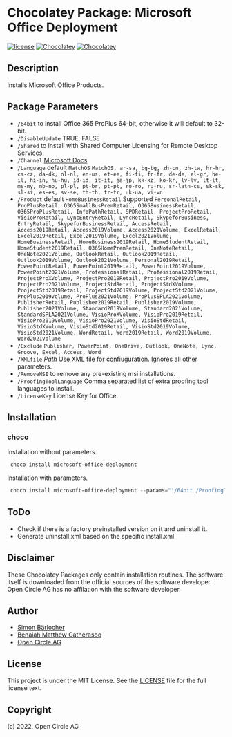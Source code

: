 # Chocolatey Package: Microsoft Office Deployment

[![license](https://img.shields.io/github/license/mashape/apistatus.svg?style=popout-square)](licence) [![Chocolatey](https://img.shields.io/chocolatey/v/microsoft-office-deployment?label=package%20version)](https://chocolatey.org/packages/microsoft-office-deployment) [![Chocolatey](https://img.shields.io/chocolatey/dt/microsoft-office-deployment?label=package%20downloads&style=flat-square)](https://chocolatey.org/packages/microsoft-office-deployment)

## Description

Installs Microsoft Office Products.

## Package Parameters

- `/64bit` to install Office 365 ProPlus 64-bit, otherwise it will default to 32-bit.
- `/DisableUpdate` TRUE, FALSE
- `/Shared` to install with Shared Computer Licensing for Remote Desktop Services.
- `/Channel` [Microsoft Docs](https://docs.microsoft.com/en-us/DeployOffice/overview-of-update-channels-for-office-365-proplus?redirectSourcePath=%252fen-us%252farticle%252f9ccf0f13-28ff-4975-9bd2-7e4ea2fefef4)
- `/Language` default `MatchOS` `MatchOS, ar-sa, bg-bg, zh-cn, zh-tw, hr-hr, cs-cz, da-dk, nl-nl, en-us, et-ee, fi-fi, fr-fr, de-de, el-gr, he-il, hi-in, hu-hu, id-id, it-it, ja-jp, kk-kz, ko-kr, lv-lv, lt-lt, ms-my, nb-no, pl-pl, pt-br, pt-pt, ro-ro, ru-ru, sr-latn-cs, sk-sk, sl-si, es-es, sv-se, th-th, tr-tr, uk-ua, vi-vn`
- `/Product` default `HomeBusinessRetail` Supported `PersonalRetail, ProPlusRetail, O365SmallBusPremRetail, O365BusinessRetail, O365ProPlusRetail, InfoPathRetail, SPDRetail, ProjectProRetail, VisioProRetail, LyncEntryRetail, LyncRetail, SkypeforBusiness, EntryRetail, SkypeforBusinessRetail, AccessRetail, Access2019Retail, Access2019Volume, Access2021Volume, ExcelRetail, Excel2019Retail, Excel2019Volume, Excel2021Volume, HomeBusinessRetail, HomeBusiness2019Retail, HomeStudentRetail, HomeStudent2019Retail, O365HomePremRetail, OneNoteRetail, OneNote2021Volume, OutlookRetail, Outlook2019Retail, Outlook2019Volume, Outlook2021Volume, Personal2019Retail, PowerPointRetail, PowerPoint2019Retail, PowerPoint2019Volume, PowerPoint2021Volume, ProfessionalRetail, Professional2019Retail, ProjectProXVolume, ProjectPro2019Retail, ProjectPro2019Volume, ProjectPro2021Volume, ProjectStdRetail, ProjectStdXVolume, ProjectStd2019Retail, ProjectStd2019Volume, ProjectStd2021Volume, ProPlus2019Volume, ProPlus2021Volume, ProPlusSPLA2021Volume, PublisherRetail, Publisher2019Retail, Publisher2019Volume, Publisher2021Volume, Standard2019Volume, Standard2021Volume, StandardSPLA2021Volume, VisioProXVolume, VisioPro2019Retail, VisioPro2019Volume, VisioPro2021Volume, VisioStdRetail, VisioStdXVolume, VisioStd2019Retail, VisioStd2019Volume, VisioStd2021Volume, WordRetail, Word2019Retail, Word2019Volume, Word2021Volume`
- `/Exclude` `Publisher, PowerPoint, OneDrive, Outlook, OneNote, Lync, Groove, Excel, Access, Word`
- `/XMLfile` *Path* Use XML file for confiuguration. Ignores all other parameters.
- `/RemoveMSI` to remove any pre-existing msi installations.
- `/ProofingToolLanguage` Comma separated list of extra proofing tool languages to install.
- `/LicenseKey` License Key for Office.

## Installation

### choco

Installation without parameters.

```ps1
 choco install microsoft-office-deployment
```

Installation with parameters.

```ps1
 choco install microsoft-office-deployment --params="'/64bit /ProofingToolLanguage:de-de,da-dk,es-es'"
```

## ToDo

- Check if there is a factory preinstalled version on it and uninstall it.
- Generate uninstall.xml based on the specific install.xml

## Disclaimer

These Chocolatey Packages only contain installation routines. The software itself is downloaded from the official sources of the software developer. Open Circle AG has no affilation with the software developer.

## Author

- [Simon Bärlocher](https://sbaerlocher.ch)
- [Benaiah Matthew Catherasoo](https://github.com/bmcatherasoo)
- [Open Circle AG](https://www.open-circle.ch)

## License

This project is under the MIT License. See the [LICENSE](LICENSE) file for the full license text.

## Copyright

(c) 2022, Open Circle AG
